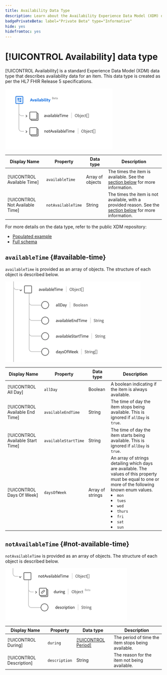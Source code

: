 ```yaml
---
title: Availability Data Type
description: Learn about the Availability Experience Data Model (XDM) data type.
badgePrivateBeta: label="Private Beta" type="Informative"
hide: yes
hidefromtoc: yes
---
```

# [!UICONTROL Availability] data type

[!UICONTROL Availability] is a standard Experience Data Model (XDM) data type that describes availability data for an item. This data type is created as per the HL7 FHIR Release 5 specifications.

![Availability data type structure](../../images/data-types/healthcare/availability/availability.png)

| Display Name | Property | Data type | Description |
| --- | --- | --- | --- |
| [!UICONTROL Available Time] | `availableTime` | Array of objects | The times the item is available. See the [section below](#available-time) for more information. |
| [!UICONTROL Not Available Time] |`notAvailableTime` | String | The times the item is not available, with a provided reason. See the [section below](#not-available-time) for more information. |

For more details on the data type, refer to the public XDM repository:

* [Populated example](https://github.com/adobe/xdm/blob/master/extensions/industry/healthcare/fhir/datatypes/availability.example.1.json)
* [Full schema](https://github.com/adobe/xdm/blob/master/extensions/industry/healthcare/fhir/datatypes/availability.schema.json)

## `availableTime` {#available-time}

`availableTime` is provided as an array of objects. The structure of each object is described below.

![Available time structure](../../images/data-types/healthcare/availability/available-time.png)

| Display Name | Property | Data type | Description |
| --- | --- | --- | --- |
| [!UICONTROL All Day] | `allDay` | Boolean | A boolean indicating if the item is always available. |
| [!UICONTROL Available End Time] |`availableEndTime` | String | The time of day the item stops being available. This is ignored if `allDay` is `true`. |
| [!UICONTROL Available Start Time] | `availableStartTime` | String | The time of day the item starts being available. This is ignored if `allDay` is `true`.  |
| [!UICONTROL Days Of Week] |`daysOfWeek` | Array of strings | An array of strings detailing which days are available. The values of this property must be equal to one or more of the following known enum values. <li> `mon` </li> <li> `tues` </li> <li> `wed` </li> <li> `thurs`</li>  <li> `fri` </li> <li> `sat`</li> <li> `sun`</li> |

## `notAvailableTime` {#not-available-time}

`notAvailableTime` is provided as an array of objects. The structure of each object is described below.

![Not available time structure](../../images/data-types/healthcare/availability/not-available-time.png)

| Display Name | Property | Data type | Description |
| --- | --- | --- | --- |
| [!UICONTROL During] | `during` | [[!UICONTROL Period]](../healthcare/period.md) | The period of time the item stops being available. |
| [!UICONTROL Description] |`description` | String | The reason for the item not being available. |
